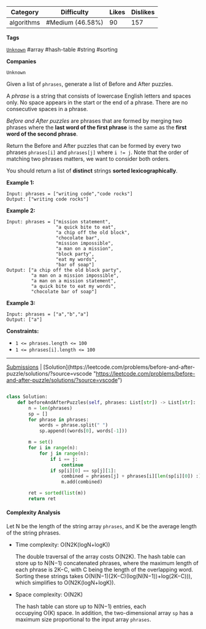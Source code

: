 | Category   | Difficulty       | Likes | Dislikes |
| ---------- | ---------------- | ----- | -------- |
| algorithms | #Medium (46.58%) | 90    | 157      |

**Tags**

[`Unknown`](https://leetcode.com/tag/Unknown?source=vscode "https://leetcode.com/tag/Unknown?source=vscode") #array #hash-table #string #sorting

**Companies**

`Unknown`

Given a list of `phrases`, generate a list of Before and After puzzles.

A _phrase_ is a string that consists of lowercase English letters and spaces only. No space appears in the start or the end of a phrase. There are no consecutive spaces in a phrase.

_Before and After puzzles_ are phrases that are formed by merging two phrases where the **last word of the first phrase** is the same as the **first word of the second phrase**.

Return the Before and After puzzles that can be formed by every two phrases `phrases[i]` and `phrases[j]` where `i != j`. Note that the order of matching two phrases matters, we want to consider both orders.

You should return a list of **distinct** strings **sorted lexicographically**.

**Example 1:**

```
Input: phrases = ["writing code","code rocks"]
Output: ["writing code rocks"]
```

**Example 2:**

```
Input: phrases = ["mission statement",
                  "a quick bite to eat",
                  "a chip off the old block",
                  "chocolate bar",
                  "mission impossible",
                  "a man on a mission",
                  "block party",
                  "eat my words",
                  "bar of soap"]
Output: ["a chip off the old block party",
         "a man on a mission impossible",
         "a man on a mission statement",
         "a quick bite to eat my words",
         "chocolate bar of soap"]
```

**Example 3:**

```
Input: phrases = ["a","b","a"]
Output: ["a"]
```

**Constraints:**

- `1 <= phrases.length <= 100`
- `1 <= phrases[i].length <= 100`

---

[Submissions](https://leetcode.com/problems/before-and-after-puzzle/submissions/?source=vscode "https://leetcode.com/problems/before-and-after-puzzle/submissions/?source=vscode") | [Solution](https://leetcode.com/problems/before-and-after-puzzle/solutions/?source=vscode "https://leetcode.com/problems/before-and-after-puzzle/solutions/?source=vscode")

```python

class Solution:
    def beforeAndAfterPuzzles(self, phrases: List[str]) -> List[str]:
        n = len(phrases)
        sp = []
        for phrase in phrases:
            words = phrase.split(" ")
            sp.append((words[0], words[-1]))

        m = set()
        for i in range(n):
            for j in range(n):
                if i == j:
                    continue
                if sp[i][0] == sp[j][1]:
                    combined = phrases[j] + phrases[i][len(sp[i][0]) :]
                    m.add(combined)

        ret = sorted(list(m))
        return ret

```

#### Complexity Analysis

Let N be the length of the string array `phrases`, and K be the average length of the string phrases.

- Time complexity: O(N2K(logN+logK))
    
    The double traversal of the array costs O(N2K). The hash table can store up to N(N−1) concatenated phrases, where the maximum length of each phrase is 2K−C, with C being the length of the overlapping word. Sorting these strings takes O(N(N−1)(2K−C)(log(N(N−1))+log(2K−C))), which simplifies to O(N2K(logN+logK)).
    
- Space complexity: O(N2K)
    
    The hash table can store up to N(N−1) entries, each occupying O(K) space. In addition, the two-dimensional array `sp` has a maximum size proportional to the input array `phrases`.